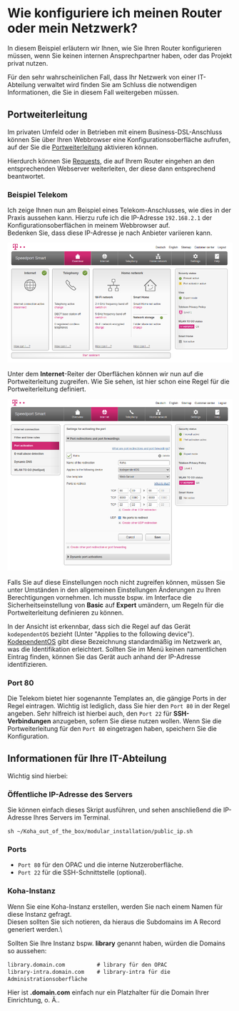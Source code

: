 

# Wie konfiguriere ich meinen Router oder mein Netzwerk?

In diesem Beispiel erläutern wir Ihnen, wie Sie Ihren Router konfigurieren müssen, wenn Sie keinen internen Ansprechpartner haben, oder das Projekt privat nutzen.  

Für den sehr wahrscheinlichen Fall, dass Ihr Netzwerk von einer IT-Abteilung verwaltet wird finden Sie am Schluss die notwendigen Informationen, die Sie in diesem Fall weitergeben müssen.

## Portweiterleitung

Im privaten Umfeld oder in Betrieben mit einem Business-DSL-Anschluss können Sie über Ihren Webbrowser eine Konfigurationsoberfläche aufrufen, auf der Sie die [Portweiterleitung](https://de.wikipedia.org/w/index.php?title=Portweiterleitung&oldid=198857220) aktivieren können. 

Hierdurch können Sie [Requests](https://de.wikipedia.org/w/index.php?title=Client-Server-Modell&oldid=206561421), die auf Ihrem Router eingehen an den entsprechenden Webserver weiterleiten, der diese dann entsprechend beantwortet.  

### Beispiel Telekom 

Ich zeige Ihnen nun am Beispiel eines Telekom-Anschlusses, wie dies in der Praxis aussehen kann. Hierzu rufe ich die IP-Adresse `192.168.2.1` der Konfigurationsoberflächen in meinem Webbrowser auf.\
Bedenken Sie, dass diese IP-Adresse je nach Anbieter variieren kann.  

![Hier sehen Sie Startseite](Images/ntw_home.PNG)  


Unter dem __Internet__-Reiter der Oberflächen können wir nun auf die Portweiterleitung zugreifen. Wie Sie sehen, ist hier schon eine Regel für die Portweiterleitung definiert.

![Hier sehen Sie den Reiter Internet](Images/ntw_port_activation.PNG)  

Falls Sie auf diese Einstellungen noch nicht zugreifen können, müssen Sie unter Umständen in den allgemeinen Einstellungen Änderungen zu Ihren Berechtigungen vornehmen. Ich musste bspw. im Interface die Sicherheitseinstellung von __Basic__ auf __Expert__ umändern, um Regeln für die Portweiterleitung definieren zu können.  

In der Ansicht ist erkennbar, dass sich die Regel auf das Gerät `kodependentOS` bezieht (Unter "Applies to the following device"). [KodependentOS](https://github.com/pders01/kodependentOS) gibt diese Bezeichnung standardmäßig im Netzwerk an, was die Identifikation erleichtert. Sollten Sie im Menü keinen namentlichen Eintrag finden, können Sie das Gerät auch anhand der IP-Adresse identifizieren.  

### Port 80

Die Telekom bietet hier sogenannte Templates an, die gängige Ports in der Regel eintragen. Wichtig ist lediglich, dass Sie hier den `Port 80` in der Regel angeben. Sehr hilfreich ist hierbei auch, den `Port 22` für __SSH-Verbindungen__ anzugeben, sofern Sie diese nutzen wollen. Wenn Sie die Portweiterleitung für den `Port 80` eingetragen haben, speichern Sie die Konfiguration. 

## Informationen für Ihre IT-Abteilung

Wichtig sind hierbei:

### Öffentliche IP-Adresse des Servers

Sie können einfach dieses Skript ausführen, und sehen anschließend die IP-Adresse Ihres Servers im Terminal.

```
sh ~/Koha_out_of_the_box/modular_installation/public_ip.sh
```

### Ports

* `Port 80` für den OPAC und die interne Nutzeroberfläche.
* `Port 22` für die SSH-Schnittstelle (optional).

### Koha-Instanz

Wenn Sie eine Koha-Instanz erstellen, werden Sie nach einem Namen für diese Instanz gefragt.\
Diesen sollten Sie sich notieren, da hieraus die Subdomains im A Record generiert werden.\

Sollten Sie Ihre Instanz bspw. __library__ genannt haben, würden die Domains so aussehen: 

```
library.domain.com          # library für den OPAC
library-intra.domain.com    # library-intra für die Administrationsoberfläche
```

Hier ist __.domain.com__ einfach nur ein Platzhalter für die Domain Ihrer Einrichtung, o. Ä..
